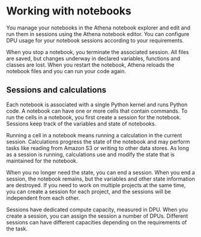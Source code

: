 # Working with notebooks<a name="notebooks-spark-working-with-notebooks"></a>

You manage your notebooks in the Athena notebook explorer and edit and run them in sessions using the Athena notebook editor\. You can configure DPU usage for your notebook sessions according to your requirements\.

When you stop a notebook, you terminate the associated session\. All files are saved, but changes underway in declared variables, functions and classes are lost\. When you restart the notebook, Athena reloads the notebook files and you can run your code again\.

## Sessions and calculations<a name="notebooks-spark-sessions-and-calculations"></a>

Each notebook is associated with a single Python kernel and runs Python code\. A notebook can have one or more cells that contain commands\. To run the cells in a notebook, you first create a session for the notebook\. Sessions keep track of the variables and state of notebooks\. 

Running a cell in a notebook means running a calculation in the current session\. Calculations progress the state of the notebook and may perform tasks like reading from Amazon S3 or writing to other data stores\. As long as a session is running, calculations use and modify the state that is maintained for the notebook\.

When you no longer need the state, you can end a session\. When you end a session, the notebook remains, but the variables and other state information are destroyed\. If you need to work on multiple projects at the same time, you can create a session for each project, and the sessions will be independent from each other\.

Sessions have dedicated compute capacity, measured in DPU\. When you create a session, you can assign the session a number of DPUs\. Different sessions can have different capacities depending on the requirements of the task\.